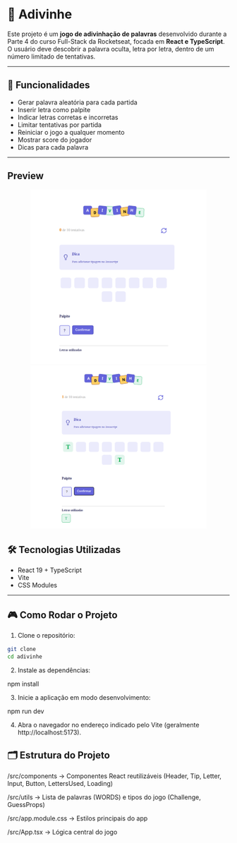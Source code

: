 # 🚀 Adivinhe

Este projeto é um **jogo de adivinhação de palavras** desenvolvido durante a Parte 4 do curso Full-Stack da Rocketseat, focada em **React e TypeScript**.  
O usuário deve descobrir a palavra oculta, letra por letra, dentro de um número limitado de tentativas.

---

## 📝 Funcionalidades

- Gerar palavra aleatória para cada partida  
- Inserir letra como palpite  
- Indicar letras corretas e incorretas  
- Limitar tentativas por partida  
- Reiniciar o jogo a qualquer momento  
- Mostrar score do jogador  
- Dicas para cada palavra  

---

## Preview

<p align="center">
  <img src="./src/assets/img-preview1.png" alt="Preview Adivinhe a Palavra" width="400px"><br>
  <img src="./src/assets/img-preview2.png" alt="Preview Adivinhe a Palavra" width="400px">
</p>


## 🛠️ Tecnologias Utilizadas

- React 19 + TypeScript  
- Vite  
- CSS Modules  

---

## 🎮 Como Rodar o Projeto

1. Clone o repositório:

```bash
git clone
cd adivinhe
```

2. Instale as dependências:

npm install


3. Inicie a aplicação em modo desenvolvimento:

npm run dev


4. Abra o navegador no endereço indicado pelo Vite (geralmente http://localhost:5173).

## 🗂️ Estrutura do Projeto

/src/components → Componentes React reutilizáveis (Header, Tip, Letter, Input, Button, LettersUsed, Loading)

/src/utils → Lista de palavras (WORDS) e tipos do jogo (Challenge, GuessProps)

/src/app.module.css → Estilos principais do app

/src/App.tsx → Lógica central do jogo